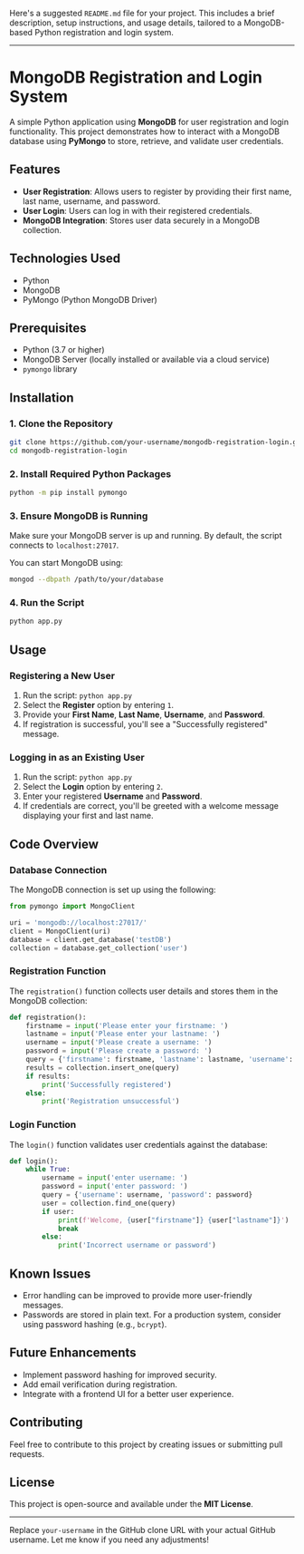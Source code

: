 Here's a suggested `README.md` file for your project. This includes a brief description, setup instructions, and usage details, tailored to a MongoDB-based Python registration and login system.

---

# MongoDB Registration and Login System

A simple Python application using **MongoDB** for user registration and login functionality. This project demonstrates how to interact with a MongoDB database using **PyMongo** to store, retrieve, and validate user credentials.

## Features
- **User Registration**: Allows users to register by providing their first name, last name, username, and password.
- **User Login**: Users can log in with their registered credentials.
- **MongoDB Integration**: Stores user data securely in a MongoDB collection.

## Technologies Used
- Python
- MongoDB
- PyMongo (Python MongoDB Driver)

## Prerequisites
- Python (3.7 or higher)
- MongoDB Server (locally installed or available via a cloud service)
- `pymongo` library

## Installation

### 1. Clone the Repository
```bash
git clone https://github.com/your-username/mongodb-registration-login.git
cd mongodb-registration-login
```

### 2. Install Required Python Packages
```bash
python -m pip install pymongo
```

### 3. Ensure MongoDB is Running
Make sure your MongoDB server is up and running. By default, the script connects to `localhost:27017`. 

You can start MongoDB using:
```bash
mongod --dbpath /path/to/your/database
```

### 4. Run the Script
```bash
python app.py
```

## Usage

### Registering a New User
1. Run the script: `python app.py`
2. Select the **Register** option by entering `1`.
3. Provide your **First Name**, **Last Name**, **Username**, and **Password**.
4. If registration is successful, you'll see a "Successfully registered" message.

### Logging in as an Existing User
1. Run the script: `python app.py`
2. Select the **Login** option by entering `2`.
3. Enter your registered **Username** and **Password**.
4. If credentials are correct, you'll be greeted with a welcome message displaying your first and last name.

## Code Overview
### Database Connection
The MongoDB connection is set up using the following:
```python
from pymongo import MongoClient

uri = 'mongodb://localhost:27017/'
client = MongoClient(uri)
database = client.get_database('testDB')
collection = database.get_collection('user')
```

### Registration Function
The `registration()` function collects user details and stores them in the MongoDB collection:
```python
def registration():
    firstname = input('Please enter your firstname: ')
    lastname = input('Please enter your lastname: ')
    username = input('Please create a username: ')
    password = input('Please create a password: ')
    query = {'firstname': firstname, 'lastname': lastname, 'username': username, 'password': password}
    results = collection.insert_one(query)
    if results:
        print('Successfully registered')
    else:
        print('Registration unsuccessful')
```

### Login Function
The `login()` function validates user credentials against the database:
```python
def login():
    while True:
        username = input('enter username: ')
        password = input('enter password: ')
        query = {'username': username, 'password': password}
        user = collection.find_one(query)
        if user:
            print(f'Welcome, {user["firstname"]} {user["lastname"]}')
            break
        else:
            print('Incorrect username or password')
```

## Known Issues
- Error handling can be improved to provide more user-friendly messages.
- Passwords are stored in plain text. For a production system, consider using password hashing (e.g., `bcrypt`).

## Future Enhancements
- Implement password hashing for improved security.
- Add email verification during registration.
- Integrate with a frontend UI for a better user experience.

## Contributing
Feel free to contribute to this project by creating issues or submitting pull requests.

## License
This project is open-source and available under the **MIT License**.

---

Replace `your-username` in the GitHub clone URL with your actual GitHub username. Let me know if you need any adjustments!